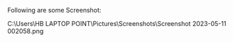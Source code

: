 Following are some Screenshot:

C:\Users\HB LAPTOP POINT\Pictures\Screenshots\Screenshot 2023-05-11 002058.png

